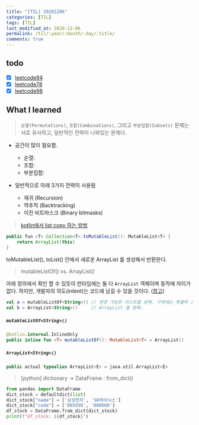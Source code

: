 ```yaml
---
title: "[TIL] 20201206"
categories: [TIL]
tags: [TIL]
last_modified_at: 2020-12-06
permalink: /til/:year/:month/:day/:title/
comments: true
---
```

## todo
- [X] [leetcode94](https://leetcode.com/problems/binary-tree-inorder-traversal/)
- [X] [leetcode78](https://leetcode.com/problems/subsets/)
- [X] [leetcode98](https://leetcode.com/problems/validate-binary-search-tree/)

## What I learned

> `순열(Permutations)`, `조합(Combinations)`, 그리고 `부분집합(Subsets)` 문제는 서로 유사하고, 일반적인 전략이 나와있는 문제다.

* 공간이 많이 필요함.
    * 순열: 
    * 조합: 
    * 부분집합: 

* 일반적으로 아래 3가지 전략이 사용됨
    * 재귀 (Recursion)
    * 역추적 (Backtracking)
    * 이진 비트마스크 (Binary bitmasks)


    
> [kotlin에서 list copy 하는 방법](https://stackoverflow.com/questions/46846025/how-to-clone-or-copy-a-list-in-kotlin)

```java
public fun <T> Collection<T>.toMutableList(): MutableList<T> {
    return ArrayList(this)
}
```
toMutableList(), toList() 안에서 새로운 ArrayList 를 생성해서 반환한다.


> mutableListOf() vs. ArrayList()

아래 정의에서 확인 할 수 있듯이 런타임에는 둘 다  `ArrayList` 객체이며 동작에 차이가 없다.  하지만, 개발자의 의도(intent)는 코드에 남길 수 있을 것이다. ([참고](https://stackoverflow.com/questions/43114367/difference-between-arrayliststring-and-mutablelistofstring-in-kotlin))
```kotlin
val a = mutableListOf<String>() // 변경 가능한 리스트를 원해. 구현에는 특별히 신경쓰지 않음
val b = ArrayList<String>()     // ArrayList 를 원해.
```

##### `mutableListOf<String>()`
```kotlin
@kotlin.internal.InlineOnly
public inline fun <T> mutableListOf(): MutableList<T> = ArrayList()
```

##### `ArrayList<String>()`
```kotlin
public actual typealias ArrayList<E> = java.util.ArrayList<E>
```

> [python] dictionary -> DataFrame : from_dict()

```python
from pandas import DataFrame
dict_stock = defaultdict(list)
dict_stock["name"] = ['삼성전자', 'SK하이닉스']
dict_stock["code"] = ['005930', '000660']
df_stock = DataFrame.from_dict(dict_stock)
print(f"df_stock: ${df_stock}")
```